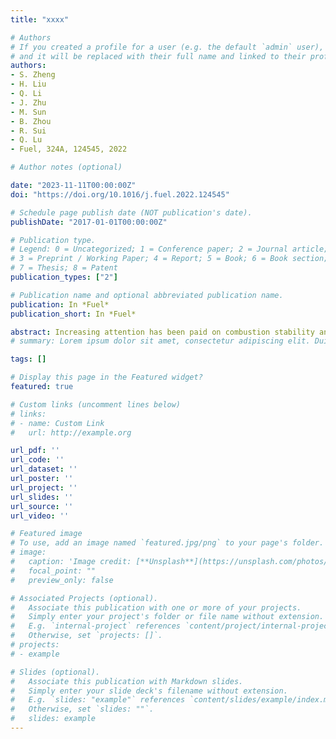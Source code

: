 ```yaml
---
title: "xxxx"

# Authors
# If you created a profile for a user (e.g. the default `admin` user), write the username (folder name) here 
# and it will be replaced with their full name and linked to their profile.
authors:
- S. Zheng
- H. Liu
- Q. Li
- J. Zhu
- M. Sun
- B. Zhou
- R. Sui
- Q. Lu
- Fuel, 324A, 124545, 2022

# Author notes (optional)

date: "2023-11-11T00:00:00Z"
doi: "https://doi.org/10.1016/j.fuel.2022.124545"

# Schedule page publish date (NOT publication's date).
publishDate: "2017-01-01T00:00:00Z"

# Publication type.
# Legend: 0 = Uncategorized; 1 = Conference paper; 2 = Journal article;
# 3 = Preprint / Working Paper; 4 = Report; 5 = Book; 6 = Book section;
# 7 = Thesis; 8 = Patent
publication_types: ["2"]

# Publication name and optional abbreviated publication name.
publication: In *Fuel*
publication_short: In *Fuel*

abstract: Increasing attention has been paid on combustion stability and pollution emission of aviation kerosene due to the emerging interests on supersonic combustion scramjets. Whereas, the vitiation component H2O introduced by hydrogen-fueled heaters in high-enthalpy vitiated air during ground experiments has a considerable influence on kerosene combustion, especially through its radiation effect, which needs to be further investigated. In this paper, the radiation reabsorption effects on laminar flame speeds and NO emissions during RP-3/H2O/O2/N2 combustion was assessed numerically over a wide range of equivalence ratio and pressure (ϕ = 0.7–1.4 and P = 1–15 atm) using detailed chemical and radiation models. The surrogate model of RP-3 consisted of vol. 25% 1,3,5-trimethylbenzene (C9H12), 46.31% n-decane (C10H22) and 28.69% iso-dodecane (IC12H26), while the vitiated air had 12% H2O. It was revealed that the radiation reabsorption of H2O in the vitiated air had significant impact on the accurate simulation of laminar flame speeds. As equivalence ratios varied, the role of radiation reabsorption on laminar flame speeds was most pronounced at ϕ = 0.7. As the key radical, the generation of H through the reversed step of CH2OH + H = CH3 + OH was chemically inhibited due to radiation. The radiation reabsorption effect on flame speeds was strengthened with rising pressures, with the reaction H + O2 = O + OH dominant at the pressure range 1–10 atm. In contrast, a slight increase in the impact on laminar flame speeds between 10 and 15 atm was controlled by direct radiative effect. Finally, for NO emission, the reduction of downstream temperature caused by radiative heat loss and the increment of radical concentrations induced by preheating determined radiation reabsorption effects on NO generation.
# summary: Lorem ipsum dolor sit amet, consectetur adipiscing elit. Duis posuere tellus ac convallis placerat. Proin tincidunt magna sed ex sollicitudin condimentum.

tags: []

# Display this page in the Featured widget?
featured: true

# Custom links (uncomment lines below)
# links:
# - name: Custom Link
#   url: http://example.org

url_pdf: ''
url_code: ''
url_dataset: ''
url_poster: ''
url_project: ''
url_slides: ''
url_source: ''
url_video: ''

# Featured image
# To use, add an image named `featured.jpg/png` to your page's folder. 
# image:
#   caption: 'Image credit: [**Unsplash**](https://unsplash.com/photos/pLCdAaMFLTE)'
#   focal_point: ""
#   preview_only: false

# Associated Projects (optional).
#   Associate this publication with one or more of your projects.
#   Simply enter your project's folder or file name without extension.
#   E.g. `internal-project` references `content/project/internal-project/index.md`.
#   Otherwise, set `projects: []`.
# projects:
# - example

# Slides (optional).
#   Associate this publication with Markdown slides.
#   Simply enter your slide deck's filename without extension.
#   E.g. `slides: "example"` references `content/slides/example/index.md`.
#   Otherwise, set `slides: ""`.
#   slides: example
---
```


